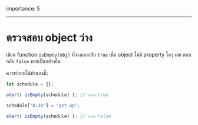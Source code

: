 importance: 5

---

# ตรวจสอบ object ว่าง

เขียน function `isEmpty(obj)` ที่จะตอบกลับ `true` เมื่อ object ไม่มี property ใดๆ เลย ตอบกลับ `false` หากเป็นอย่างอื่น

ควรทำงานได้ทำนองนี้:

```js
let schedule = {};

alert( isEmpty(schedule) ); // ตอบ true

schedule["8:30"] = "get up";

alert( isEmpty(schedule) ); // ตอบ false
```
